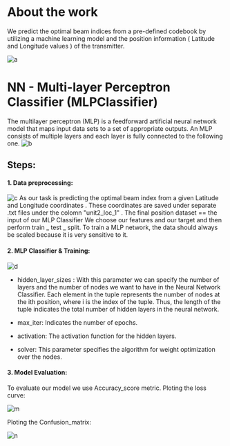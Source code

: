 # About the work
We predict the optimal beam indices from a pre-defined codebook by utilizing a machine learning model and the position information ( Latitude and Longitude values ) of the transmitter.

![a](https://user-images.githubusercontent.com/80635318/208714173-86cc8bc7-7974-4847-8f2b-f75e5694f3a5.PNG)

# NN - Multi-layer Perceptron Classifier (MLPClassifier)

The multilayer perceptron (MLP) is a feedforward artificial neural network model that maps input data sets to a set of appropriate outputs.
An MLP consists of multiple layers and each layer is fully connected to the following one. 
![b](https://user-images.githubusercontent.com/80635318/208714544-083873c8-51b9-4bc7-b824-8df14a245f90.PNG)

## Steps:
#### 1. Data preprocessing:
![c](https://user-images.githubusercontent.com/80635318/208715109-75ca4f11-def7-4a2e-acf9-8935c8690aea.PNG)
As our task is predicting the optimal beam index from a given Latitude and Longitude coordinates .
These coordinates are saved under separate .txt files under the colomn "unit2_loc_1" . The final position dataset == the input of our MLP Classifier
We choose our features and our target and then perform train _ test _ split. To train a MLP network, the data should always be scaled because it is very sensitive to it.

#### 2. MLP Classifier & Training:

![d](https://user-images.githubusercontent.com/80635318/208715670-2f220176-ba04-44a5-8f07-cfd529397294.PNG)

- hidden_layer_sizes : With this parameter we can specify the number of layers and the number of nodes we want to have in the Neural Network Classifier. Each element in the tuple represents the number of nodes at the ith position, where i is the index of the tuple. Thus, the length of the tuple indicates the total number of hidden layers in the neural network.

- max_iter:   Indicates the number of epochs.

- activation: The activation function for the hidden layers.

- solver: This parameter specifies the algorithm for weight optimization over the nodes.

#### 3. Model Evaluation:
To evaluate our model we use Accuracy_score metric.
Ploting the loss curve:

![m](https://user-images.githubusercontent.com/80635318/208716043-c65b842d-6d57-468e-815a-5a8c7b62fff3.PNG)

Ploting the Confusion_matrix:

![n](https://user-images.githubusercontent.com/80635318/208716178-cdbc8e33-f1bd-4941-b5f8-14cc064815f2.PNG)



